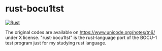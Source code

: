 # rust-bocu1tst

[![Rust](https://github.com/cat-in-136/rust-bocu1tst/workflows/Rust/badge.svg)](https://travis-ci.org/cat-in-136/rust-bocu1tst)

The original codes are available on https://www.unicode.org/notes/tn6/ under X license.
"rust-bocu1tst" is the rust-language port of the BOCU-1 test program just for my studying rust language. 
